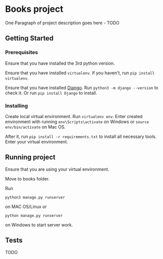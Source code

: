 # Books project

One Paragraph of project description goes here - TODO

## Getting Started

### Prerequisites
Ensure that you have installed the 3rd python version.

Ensure that you have installed `virtualenv`. If you haven't, run `pip install virtualenv`.

Ensure that you have installed [Django](https://www.djangoproject.com/). Run `python3 -m django --version` to check it. Or run `pip install Django` to install.

### Installing

Create local virtual environment. Run `virtualenv env`. Enter created environment with running `env\Scripts\activate` on Windows or `source env/bin/activate` on Mac OS.

After it, run `pip install -r requirements.txt` to install all necessary tools. Enter your virtual environment.

## Running project

Ensure that you are using your virtual environment.

Move to books folder.

Run 
```
python3 manage.py runserver
```
on MAC OS/Linux or
```
python manage.py runserver
```
on Windows
to start server work.

## Tests

TODO